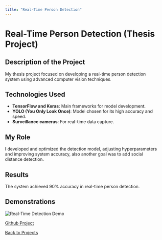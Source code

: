 ```yaml
---
title: "Real-Time Person Detection"
---
```


# Real-Time Person Detection (Thesis Project)

## Description of the Project
My thesis project focused on developing a real-time person detection system using advanced computer vision techniques.

## Technologies Used
- **TensorFlow and Keras**: Main frameworks for model development.
- **YOLO (You Only Look Once)**: Model chosen for its high accuracy and speed.
- **Surveillance cameras**: For real-time data capture.

## My Role
I developed and optimized the detection model, adjusting hyperparameters and improving system accuracy, also another goal was to add social distance detection. 

## Results
The system achieved 90% accuracy in real-time person detection.

## Demonstrations
![Real-Time Detection Demo](assets\videos\campanario_out.gif)

[Github Project](https://github.com/StraigenDaigen/social_distancing_ai)

[Back to Projects](projects.md)
